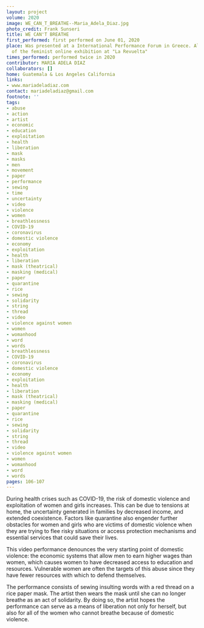 ```yaml
---
layout: project
volume: 2020
image: WE_CAN_T_BREATHE--Maria_Adela_Diaz.jpg
photo_credit: Frank Sunseri
title: WE CAN'T BREATHE
first_performed: first performed on June 01, 2020
place: Was presented at a International Performance Forum in Greece. Also was part
  of the feminist online exhibition at "La Revuelta"
times_performed: performed twice in 2020
contributor: MARIA ADELA DIAZ
collaborators: []
home: Guatemala & Los Angeles California
links:
- www.mariadeladiaz.com
contact: mariadeladiaz@gmail.com
footnote: ''
tags:
- abuse
- action
- artist
- economic
- education
- exploitation
- health
- liberation
- mask
- masks
- men
- movement
- paper
- performance
- sewing
- time
- uncertainty
- video
- violence
- women
- breathlessness
- COVID-19
- coronavirus
- domestic violence
- economy
- exploitation
- health
- liberation
- mask (theatrical)
- masking (medical)
- paper
- quarantine
- rice
- sewing
- solidarity
- string
- thread
- video
- violence against women
- women
- womanhood
- word
- words
- breathlessness
- COVID-19
- coronavirus
- domestic violence
- economy
- exploitation
- health
- liberation
- mask (theatrical)
- masking (medical)
- paper
- quarantine
- rice
- sewing
- solidarity
- string
- thread
- video
- violence against women
- women
- womanhood
- word
- words
pages: 106-107
---
```


During health crises such as COVID-19, the risk of domestic violence and exploitation of women and girls increases. This can be due to tensions at home, the uncertainty generated in families by decreased income, and extended coexistence. Factors like quarantine also engender further obstacles for women and girls who are victims of domestic violence when they are trying to flee risky situations or access protection mechanisms and essential services that could save their lives.

This video performance denounces the very starting point of domestic violence: the economic systems that allow men to earn higher wages than women, which causes women to have decreased access to education and resources. Vulnerable women are often the targets of this abuse since they have fewer resources with which to defend themselves. 

The performance consists of sewing insulting words with a red thread on a rice paper mask. The artist then wears the mask until she can no longer breathe as an act of solidarity. By doing so, the artist hopes the performance can serve as a means of liberation not only for herself, but also for all of the women who cannot breathe because of domestic violence.